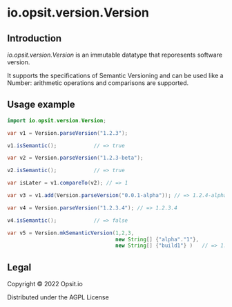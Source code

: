 
io.opsit.version.Version
========================

## Introduction

*io.opsit.version.Version* is an immutable datatype that reporesents software version.

It supports the specifications of Semantic Versioning and can be used like a Number:
arithmetic operations and comparisons are supported.

## Usage example

```java
import io.opsit.version.Version;

var v1 = Version.parseVersion("1.2.3"); 

v1.isSemantic();            // => true

var v2 = Version.parseVersion("1.2.3-beta");

v2.isSemantic();            // => true

var isLater = v1.compareTo(v2); // => 1

var v3 = v1.add(Version.parseVersion("0.0.1-alpha")); // => 1.2.4-alpha

var v4 = Version.parseVersion("1.2.3.4"); // => 1.2.3.4

v4.isSemantic();            // => false

var v5 = Version.mkSemanticVersion(1,2,3, 
                                   new String[] {"alpha"."1"}, 
                                   new String[] {"build1"} )   // => 1.2.3-alpha.1+build1

```

## Legal

Copyright © 2022 Opsit.io

Distributed under the AGPL License
